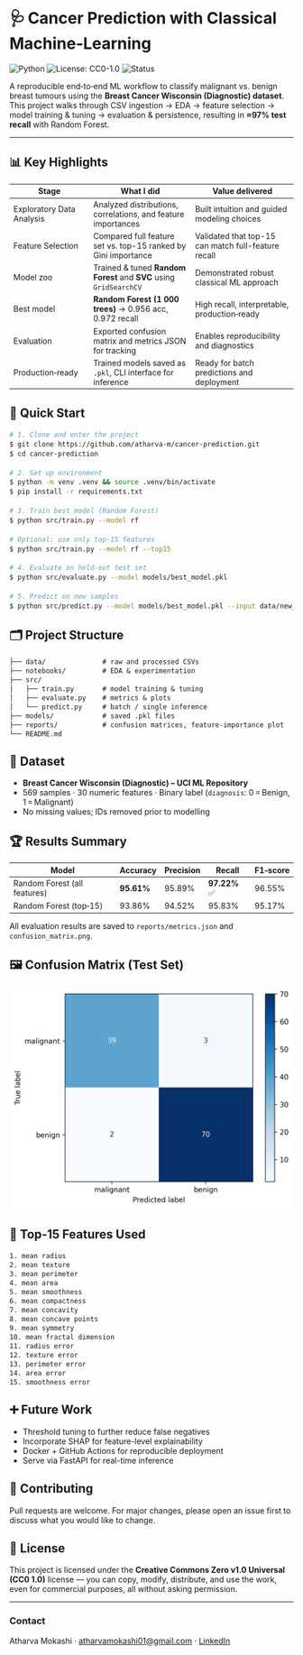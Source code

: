 
# 🩺 Cancer Prediction with Classical Machine‑Learning

![Python](https://img.shields.io/badge/Python-3.10-blue.svg)
![License: CC0-1.0](https://img.shields.io/badge/License-CC0%201.0-lightgrey.svg)
![Status](https://img.shields.io/badge/status-stable-brightgreen)

A reproducible end‑to‑end ML workflow to classify malignant vs. benign breast tumours using the **Breast Cancer Wisconsin (Diagnostic) dataset**. This project walks through CSV ingestion → EDA → feature selection → model training & tuning → evaluation & persistence, resulting in **≈97% test recall** with Random Forest.

---

## 📊 Key Highlights

| Stage | What I did | Value delivered |
|-------|------------|-----------------|
| Exploratory Data Analysis | Analyzed distributions, correlations, and feature importances | Built intuition and guided modeling choices |
| Feature Selection | Compared full feature set vs. top-15 ranked by Gini importance | Validated that top-15 can match full-feature recall |
| Model zoo | Trained & tuned **Random Forest** and **SVC** using `GridSearchCV` | Demonstrated robust classical ML approach |
| Best model | **Random Forest (1 000 trees)** → 0.956 acc, 0.972 recall | High recall, interpretable, production‑ready |
| Evaluation | Exported confusion matrix and metrics JSON for tracking | Enables reproducibility and diagnostics |
| Production‑ready | Trained models saved as `.pkl`, CLI interface for inference | Ready for batch predictions and deployment |

## 🚀 Quick Start

```bash
# 1. Clone and enter the project
$ git clone https://github.com/atharva-m/cancer-prediction.git
$ cd cancer-prediction

# 2. Set up environment
$ python -m venv .venv && source .venv/bin/activate
$ pip install -r requirements.txt

# 3. Train best model (Random Forest)
$ python src/train.py --model rf

# Optional: use only top-15 features
$ python src/train.py --model rf --top15

# 4. Evaluate on held-out test set
$ python src/evaluate.py --model models/best_model.pkl

# 5. Predict on new samples
$ python src/predict.py --model models/best_model.pkl --input data/new_cases.csv --output predictions.csv
```

## 🗂️ Project Structure
```
├── data/              # raw and processed CSVs
├── notebooks/         # EDA & experimentation
├── src/
│   ├── train.py       # model training & tuning
│   ├── evaluate.py    # metrics & plots
│   └── predict.py     # batch / single inference
├── models/            # saved .pkl files
├── reports/           # confusion matrices, feature‑importance plot
└── README.md
```

## 🔬 Dataset
* **Breast Cancer Wisconsin (Diagnostic) – UCI ML Repository**
* 569 samples · 30 numeric features · Binary label (`diagnosis`: 0 = Benign, 1 = Malignant)
* No missing values; IDs removed prior to modelling

## 🏆 Results Summary

| Model | Accuracy | Precision | Recall | F1‑score |
|-------|----------|-----------|--------|----------|
| Random Forest (all features) | **95.61%** | 95.89% | **97.22%** ✅ | 96.55% |
| Random Forest (top‑15) | 93.86% | 94.52% | 95.83% | 95.17% |

All evaluation results are saved to `reports/metrics.json` and `confusion_matrix.png`.

## 🖼️ Confusion Matrix (Test Set)

![Confusion Matrix](reports/confusion_matrix.png)

## 📌 Top‑15 Features Used
```
1. mean radius
2. mean texture
3. mean perimeter
4. mean area
5. mean smoothness
6. mean compactness
7. mean concavity
8. mean concave points
9. mean symmetry
10. mean fractal dimension
11. radius error
12. texture error
13. perimeter error
14. area error
15. smoothness error
```

## ➕ Future Work
- Threshold tuning to further reduce false negatives
- Incorporate SHAP for feature-level explainability
- Docker + GitHub Actions for reproducible deployment
- Serve via FastAPI for real-time inference

## 🤝 Contributing
Pull requests are welcome. For major changes, please open an issue first to discuss what you would like to change.

## 📝 License
This project is licensed under the **Creative Commons Zero v1.0 Universal (CC0 1.0)** license — you can copy, modify, distribute, and use the work, even for commercial purposes, all without asking permission.

---

### Contact
Atharva Mokashi · atharvamokashi01@gmail.com · [LinkedIn](https://www.linkedin.com/in/atharva-m)
